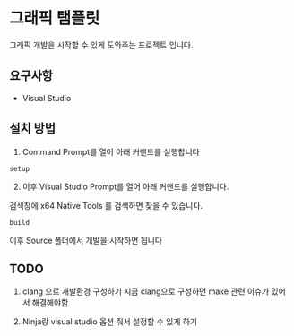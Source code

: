 # 그래픽 탬플릿

그래픽 개발을 시작할 수 있게 도와주는 프로젝트 입니다.

## 요구사항

 * Visual Studio 

## 설치 방법

 1. Command Prompt를 열어 아래 커맨드를 실행합니다
```batch
setup
```

 2. 이후 Visual Studio Prompt를 열어 아래 커맨드를 실행합니다.

 검색창에 x64 Native Tools 를 검색하면 찾을 수 있습니다.

 ```batch
build
 ```

 이후 Source 폴더에서 개발을 시작하면 됩니다

## TODO
1. clang 으로 개발환경 구성하기
지금 clang으로 구성하면 make 관련 이슈가 있어서 해결해야함

2. Ninja랑 visual studio 옵션 줘서 설정할 수 있게 하기